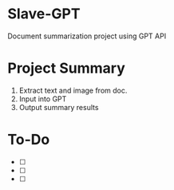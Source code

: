 # Slave-GPT
Document summarization project using GPT API


# Project Summary
1. Extract text and image from doc.
2. Input into GPT
3. Output summary results

# To-Do
- [ ] 
- [ ] 
- [ ] 
